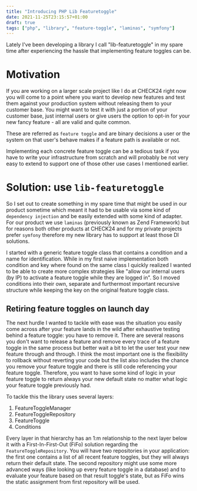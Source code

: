 ```yaml
---
title: "Introducing PHP Lib Featuretoggle"
date: 2021-11-25T23:15:57+01:00
draft: true
tags: ["php", "library", "feature-toggle", "laminas", "symfony"]
---
```

Lately I've been developing a library I call "lib-featuretoggle" in my spare time after experiencing the hassle that
implementing feature toggles can be.

# Motivation

If you are working on a larger scale project like I do at CHECK24 right now you will come to a point where you want to
develop new features and test them against your production system without releasing them to your customer base. You 
might want to test it with just a portion of your customer base, just internal users or give users the option to 
opt-in for your new fancy feature - all are valid and quite common.

These are referred as `feature toggle` and are binary decisions a user or the system on that user's behave makes if 
a feature path is available or not. 

Implementing each concrete feature toggle can be a tedious task if you have to write your infrastructure from scratch 
and will probably be not very easy to extend to support one of those other use cases I mentioned earlier.

# Solution: use `lib-featuretoggle`
So I set out to create something in my spare time that might be used in our product sometime which meant it had to 
be usable via some kind of `dependency injection` and be easily extended with some kind of adapter.
For our product we use `laminas` (previously known as Zend Framework) but for reasons both other products at CHECK24 and for my 
private projects prefer `symfony` therefore my new library has to support at least those DI solutions.

I started with a generic feature toggle class that contains a condition and a name for identification. While in my 
first naive implementation both condition and key where found on the same class I quickly realized I wanted to be 
able to create more complex strategies like "allow our internal users (by IP) to activate a feature toggle while they 
are logged in". So I moved conditions into their own, separate and furthermost important recursive structure while 
keeping the key on the original feature toggle class.

## Retiring feature toggles on launch day

The next hurdle I wanted to tackle with ease was the situation you easily come across after your feature lands in 
the wild after exhaustive testing behind a feature toggle: you have to remove it.
There are several reasons you don't want to release a feature and remove every trace of a feature toggle in the same 
process but better wait a bit to let the user test your new feature through and through. I think the most important 
one is the flexibility to rollback without reverting your code but the list also includes the chance you remove your 
feature toggle and there is still code referencing your feature toggle. Therefore, you want to have some kind of 
logic in your feature toggle to return always your new default state no matter what logic your feature toggle 
previously had.

To tackle this the library uses several layers:
1. FeatureToggleManager
2. FeatureToggleRepository
3. FeatureToggle
4. Conditions

Every layer in that hierarchy has an 1:m relationship to the next layer below it with a First-In-First-Out (FiFo) 
solution regarding the `FeatureToggleRepository`. You will have two repositories in your application: the first one 
contains a list of all recent feature toggles, but they will always return their default state. The second 
repository might use some more advanced ways (like looking up every feature toggle in a database) and to evaluate your 
feature based on that result toggle's state, but as FiFo wins the static assignment from first repository will be used.

